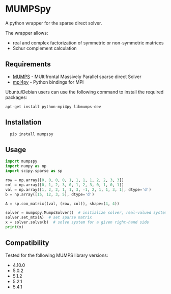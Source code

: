 MUMPSpy
=======

A python wrapper for the sparse direct solver.

The wrapper allows:

* real and complex factorization of symmetric or non-symmetric matrices
* Schur complement calculation

Requirements
------------

* [MUMPS](http://mumps-solver.org) - MUltifrontal Massively Parallel sparse
  direct Solver
* [mpi4py](http://mpi4py.scipy.org/) - Python bindings for MPI

Ubuntu/Debian users can use the following command to install the required
packages:

    apt-get install python-mpi4py libmumps-dev

Installation
------------

      pip install mumpspy

Usage
-----

```python
import mumpspy
import numpy as np
import scipy.sparse as sp

row = np.array([0, 0, 0, 0, 1, 1, 1, 1, 2, 2, 3, 3])
col = np.array([0, 1, 2, 3, 0, 1, 2, 3, 0, 1, 0, 1])
val = np.array([1, 2, 2, 1, 1, 3, -1, 2, 1, 1, 3, 1], dtype='d')
b = np.array([15, 12, 3, 5], dtype='d')

A = sp.coo_matrix((val, (row, col)), shape=(4, 4))

solver = mumpspy.MumpsSolver()  # initialize solver, real-valued system
solver.set_mtx(A)  # set sparse matrix
x = solver.solve(b)  # solve system for a given right-hand side
print(x)
```

Compatibility
-------------

Tested for the following MUMPS library versions:

* 4.10.0
* 5.0.2
* 5.1.2
* 5.2.1
* 5.4.1
